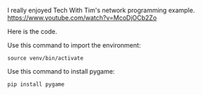 I really enjoyed Tech With Tim's network programming example. 
https://www.youtube.com/watch?v=McoDjOCb2Zo

Here is the code.

Use this command to import the environment:

    source venv/bin/activate

Use this command to install pygame:

    pip install pygame
